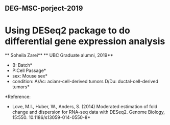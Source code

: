 ## DEG-MSC-porject-2019
# Using DESeq2 package to do differential gene expression analysis
** Soheila Zarei**
** UBC Graduate alumni, 2019**
* B: Batch*
* P:Cell Passage*
* sex: Mouse sex*
* condition: A/Ac: acianr-cell-derived tumors
             D/Du: ductal-cell-derived tumors*
           
*Reference:
* Love, M.I., Huber, W., Anders, S. (2014) Moderated estimation of fold change and dispersion for RNA-seq data with DESeq2. Genome Biology, 15:550. 10.1186/s13059-014-0550-8*

